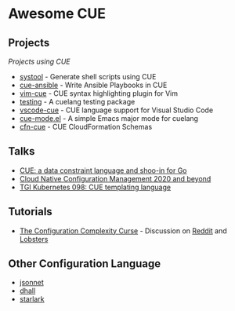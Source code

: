 # Awesome CUE

## Projects

*Projects using CUE*

 * [systool](https://github.com/hdonnay/systool) - Generate shell scripts using CUE
 * [cue-ansible](https://github.com/adieu/cue-ansible) - Write Ansible Playbooks in CUE
 * [vim-cue](https://github.com/jjo/vim-cue) - CUE syntax highlighting plugin for Vim
 * [testing](https://github.com/ipcf/testing) - A cuelang testing package
 * [vscode-cue](https://github.com/betawaffle/vscode-cue) - CUE language support for Visual Studio Code
 * [cue-mode.el](https://github.com/phaer/cue-mode.el) - A simple Emacs major mode for cuelang
 * [cfn-cue](https://github.com/TangoGroup/cfn-cue) - CUE CloudFormation Schemas

## Talks

 * [CUE: a data constraint language and shoo-in for Go](https://www.youtube.com/watch?v=b3fhA12KS48)
 * [Cloud Native Configuration Management 2020 and beyond](https://www.youtube.com/watch?v=GMMPBZIrqqE)
 * [TGI Kubernetes 098: CUE templating language](https://www.youtube.com/watch?v=pyfU_ne-kOc)

## Tutorials

 * [The Configuration Complexity Curse](https://blog.cedriccharly.com/post/20191109-the-configuration-complexity-curse/) - Discussion on [Reddit](https://www.reddit.com/r/programming/comments/dwt9gj/the_configuration_complexity_curse_dont_be_a_yaml/) and [Lobsters](https://lobste.rs/s/qderac/configuration_complexity_curse_don_t_be)

## Other Configuration Language

 * [jsonnet](https://jsonnet.org/)
 * [dhall](https://github.com/dhall-lang/dhall-lang)
 * [starlark](https://github.com/bazelbuild/starlark)

